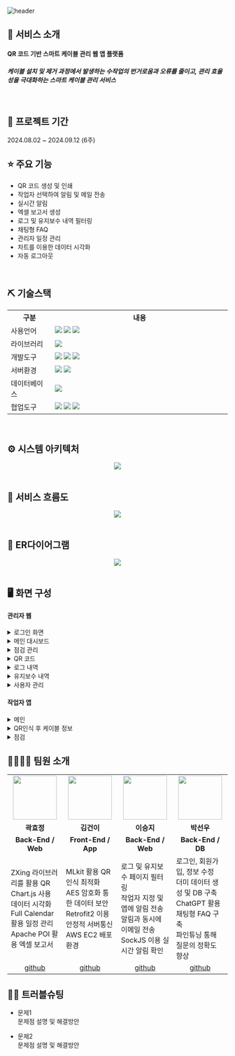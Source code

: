 ![header](https://capsule-render.vercel.app/api?type=waving&color=auto&height=150&section=header&text=Qrancae&fontSize=50)


## 👀 서비스 소개
#### QR 코드 기반 스마트 케이블 관리 웹 앱 플랫폼
##### 케이블 설치 및 제거 과정에서 발생하는 수작업의 번거로움과 오류를 줄이고, 관리 효율성을 극대화하는 스마트 케이블 관리 서비스
<br>

## 📅 프로젝트 기간
2024.08.02 ~ 2024.09.12 (6주)
<br>

## ⭐ 주요 기능
* QR 코드 생성 및 인쇄
* 작업자 선택하여 알림 및 메일 전송
* 실시간 알림
* 엑셀 보고서 생성
* 로그 및 유지보수 내역 필터링
* 채팅형 FAQ
* 관리자 일정 관리
* 차트를 이용한 데이터 시각화
* 자동 로그아웃
<br>

## ⛏ 기술스택
<table align="center" style="width: 100%;">
    <tr>
        <th style="width: 20%;">구분</th>
        <th style="width: 80%;">내용</th>
    </tr>
    <tr>
        <td>사용언어</td>
        <td style="text-align: left;">
            <img src="https://img.shields.io/badge/Java-007396?style=for-the-badge&logo=java&logoColor=white"/>
            <img src="https://img.shields.io/badge/JavaScript-F7DF1E?style=for-the-badge&logo=JavaScript&logoColor=white"/>
            <img src="https://img.shields.io/badge/MySQL-4479A1?style=for-the-badge&logo=MySQL&logoColor=white"/> 
        </td>
    </tr>
    <tr>
        <td>라이브러리</td>
        <td style="text-align: left;">
          <img src="https://img.shields.io/badge/React-61DAFB?style=for-the-badge&logo=React&logoColor=black">
        </td>
    </tr>
    <tr>
        <td>개발도구</td>
        <td style="text-align: left;">
            <img src="https://img.shields.io/badge/Android-3DDC84?style=for-the-badge&logo=Android&logoColor=white"/>
            <img src="https://img.shields.io/badge/Eclipse-2C2255?style=for-the-badge&logo=Eclipse&logoColor=white"/> 
            <img src="https://img.shields.io/badge/VSCode-007ACC?style=for-the-badge&logo=VisualStudioCode&logoColor=white"/>
        </td>
    </tr>
    <tr>
        <td>서버환경</td>
        <td style="text-align: left;">
            <img src="https://img.shields.io/badge/Apache Tomcat-D22128?style=for-the-badge&logo=Apache Tomcat&logoColor=white"/>
            <img src="https://img.shields.io/badge/AWS EC2-FF9900?style=for-the-badge&logo=Amazon EC2&logoColor=white">
        </td>
    </tr>
    <tr>
        <td>데이터베이스</td>
        <td style="text-align: left;">
            <img src="https://img.shields.io/badge/MySQL-4479A1?style=for-the-badge&logo=MySQL&logoColor=white"/> 
        </td>
    </tr>
    <tr>
        <td>협업도구</td>
        <td style="text-align: left;">
            <img src="https://img.shields.io/badge/Git-F05032?style=for-the-badge&logo=Git&logoColor=white"/>
            <img src="https://img.shields.io/badge/GitHub-181717?style=for-the-badge&logo=GitHub&logoColor=white"/>
            <img src="https://img.shields.io/badge/Figma-F24E1E?style=for-the-badge&logo=Figma&logoColor=white"/>
        </td>
    </tr>
</table>
<br>

## ⚙ 시스템 아키텍처
<div align="center">
<img src="https://github.com/user-attachments/assets/aa1c6c42-39c8-48f1-ab0d-8dae935944ab"/>
</div>
<br>

## 📌 서비스 흐름도
<div align="center">
<img src="https://github.com/user-attachments/assets/12d54303-7227-4a41-92d0-4ed7bb3c7e01"/>
</div>
<br>

## 📌 ER다이어그램
<div align="center">
<img src="https://github.com/user-attachments/assets/a4a99a9f-81f6-41d3-a4a6-1bf4f12a0fe5"/>
</div>
<br>

## 🖥 화면 구성
#### 관리자 웹
<details><summary>로그인 화면</summary><div align="center">
<img width=650 src="https://github.com/user-attachments/assets/ca1d7259-28a2-45aa-928b-2e246a30609f"/>
</div></details>
<details><summary>메인 대시보드</summary><div align="center">
<img width=650 src="https://github.com/user-attachments/assets/4a14b5ec-bc3a-490d-ad1f-d89f8334cd78"/>
<img width=650 src="https://github.com/user-attachments/assets/614e955c-9704-47d4-9ffb-906ae803ee5a"/>
</div></details>
<details><summary>점검 관리</summary><div align="center">
<img width=650 src="https://github.com/user-attachments/assets/bbd90be7-7bf6-465f-820c-5a482dd281b5"/>
<img width=650 src="https://github.com/user-attachments/assets/e99dc230-165f-4fca-b32c-c3449498f7a8"/>
<img width=650 src="https://github.com/user-attachments/assets/e038e0d8-10ed-4232-918e-55230c4d8dc0"/>
<img width=650 src="https://github.com/user-attachments/assets/144c2d50-7ad5-4be1-920b-6022554d5cd2"/>
</div></details>
<details><summary>QR 코드</summary><div align="center">
<img width=650 src="https://github.com/user-attachments/assets/4d8b627e-b252-4c64-bc60-abd0b5a63e50"/>
    <img width=650 src="https://github.com/user-attachments/assets/0311c2b0-6ea4-4264-8d25-6e3882e5f565"/>
    <img width=650 src="https://github.com/user-attachments/assets/4b991fd6-9703-465d-8210-5130f1f3fa51"/>
     <img width=650 src="https://github.com/user-attachments/assets/3a9addf3-d26e-4616-8f88-8b20268ee49d"/>
</div></details>
<details><summary>로그 내역</summary><div align="center">
<img width=650 src="https://github.com/user-attachments/assets/40bf1b63-1a05-4b05-af27-4d243daad103"/>
</div></details>
<details><summary>유지보수 내역</summary><div align="center">
<img width=650 src="https://github.com/user-attachments/assets/ff38981a-507f-467c-82c4-dc23bcaf7eac"/>
</div></details>
<details><summary>사용자 관리</summary><div align="center">
<img width=650 src="https://github.com/user-attachments/assets/1cfd79dc-5af0-43d3-b451-d15b97b5aae2"/>
    <img width=650 src="https://github.com/user-attachments/assets/bd2dc8bb-f5d4-4df2-85d1-cbc61f6b20e5"/>
    <img width=650 src="https://github.com/user-attachments/assets/8ee5138d-f55d-4a62-ad4e-ce8e6f76af1d"/>
     <img width=650 src="https://github.com/user-attachments/assets/fb5e8ed9-c326-41e6-b5d7-a909de7951e6"/>
</div></details>

#### 작업자 앱
<details><summary>메인</summary><div align="center">
<img width=650 src="https://github.com/user-attachments/assets/44ae0ba1-04be-455f-ac41-34e0c9407edd"/>
</div></details>
<details><summary>QR인식 후 케이블 정보</summary><div align="center">
<img width=650 src="https://github.com/user-attachments/assets/28ad23e0-fc6d-4ff5-a189-f26d49a63120"/>
</div></details>
<details><summary>점검</summary><div align="center">
<img width=650 src="https://github.com/user-attachments/assets/f7bb3e8a-3593-4e58-a35a-8f182940757e"/>
</div></details>

## 👨‍👩‍👦‍👦 팀원 소개
<table align="center" style="width: 100%; table-layout: fixed;">
  <tr>
    <td align="center" style="width: 25%;"><img src="https://github.com/user-attachments/assets/ed5a2d90-5de1-4f4b-bc7a-33219051e9b0" width="100" height="100"/></td>
    <td align="center" style="width: 25%;"><img src="https://mb.ntdtv.kr/assets/uploads/2019/01/Screen-Shot-2019-01-08-at-4.31.55-PM-e1546932545978.png" width="100" height="100"/></td>
    <td align="center" style="width: 25%;"><img src="https://github.com/user-attachments/assets/d3ae628a-f2c2-4fad-9174-7e0772ba0601" width="100" height="100"/></td>
    <td align="center" style="width: 25%;"><img src="https://i.pinimg.com/236x/ed/bb/53/edbb53d4f6dd710431c1140551404af9.jpg" width="100" height="100"/></td>
  </tr>
  <tr>
    <td align="center"><strong>곽효정</strong></td>
    <td align="center"><strong>김건이</strong></td>
    <td align="center"><strong>이승지</strong></td>
    <td align="center"><strong>박선우</strong></td>
  </tr>
  <tr>
    <td align="center"><b>Back-End / Web</b></td>
    <td align="center"><b>Front-End / App</b></td>
    <td align="center"><b>Back-End / Web</b></td>
    <td align="center"><b>Back-End / DB</b></td>
  </tr>
  <tr>
    <td align="left">
      ZXing 라이브러리를 활용 QR<br>
      Chart.js 사용 데이터 시각화<br>
      Full Calendar 활용 일정 관리<br>
      Apache POI 활용 엑셀 보고서
    </td>
    <td align="left">
      MLkit 활용 QR 인식 최적화<br />
      AES 암호화 통한 데이터 보안<br />
      Retrofit2 이용 안정적 서버통신<br />
      AWS EC2 배포 환경
    </td>
    <td align="left">
      로그 및 유지보수 페이지 필터링<br />
      작업자 지정 및 앱에 알림 전송<br />
      알림과 동시에 이메일 전송<br />
      SockJS 이용 실시간 알림 확인<br />
    </td>
    <td align="left">
      로그인, 회원가입, 정보 수정<br />
      더미 데이터 생성 및 DB 구축<br />
      ChatGPT 활용 채팅형 FAQ 구축<br />
      파인튜닝 통해 질문의 정확도 향상
    </td>
  </tr>
  <tr>
    <td align="center"><a href="https://github.com/hyoj1201" target='_blank'>github</a></td>
    <td align="center"><a href="https://github.com/kimkeonlee" target='_blank'>github</a></td>
    <td align="center"><a href="https://github.com/LeeSeungJi27" target='_blank'>github</a></td>
    <td align="center"><a href="https://github.com/17season" target='_blank'>github</a></td>
  </tr>
</table>

## 🤾‍♂️ 트러블슈팅
* 문제1<br>
 문제점 설명 및 해결방안
 
* 문제2<br>
 문제점 설명 및 해결방안
